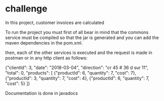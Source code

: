 # challenge
In this project, customer invoices are calculated

To run the project you must first of all bear in mind that the commons service must be compiled so that the jar is generated and you can add the maven dependencies in the pom.xml.

then, each of the other services is executed and the request is made in postman or in any http client as follows:

{"clientId": 3,
"date": "2018-03-04",
"direction": "cr 45 # 36 d sur 11",
"total": 0,
"products": [
{"productId": 6,
"quantity": 7,
"cost": 7},
{"productId": 3,
"quantity": 7,
"cost": 4},
{"productId": 6,
"quantity": 7,
"cost": 5}
]}

Documentation is done in javadocs

